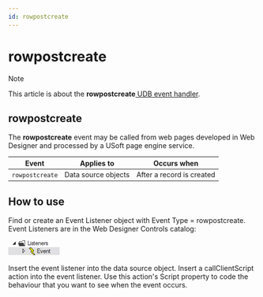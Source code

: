 ```yaml
---
id: rowpostcreate
---
```


# rowpostcreate



> [!NOTE]
> This article is about the **rowpostcreate**[ UDB event handler](/docs/Web%20and%20app%20UIs/UDB%20Events).

## **rowpostcreate**

The **rowpostcreate** event may be called from web pages developed in Web Designer and processed by a USoft page engine service.

|**Event**|**Applies to**|**Occurs when**|
|--------|--------|--------|
|`rowpostcreate`|Data source objects|After a record is created|



## How to use

Find or create an Event Listener object with Event Type = rowpostcreate. Event Listeners are in the Web Designer Controls catalog:

![](./assets/ff8672be-ff07-426e-ba7e-0ecf37444b63.png)

Insert the event listener into the data source object. Insert a callClientScript action into the event listener. Use this action's Script property to code the behaviour that you want to see when the event occurs.